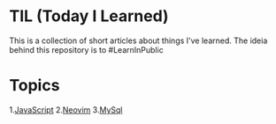 # TIL (Today I Learned)

This is a collection of short articles about things I've learned.
The ideia behind this repository is to #LearnInPublic

# Topics

1.[JavaScript](https://github.com/IgorGrieder/TIL/blob/main/JavaScript/main-js.md) 2.[Neovim](https://github.com/IgorGrieder/TIL/blob/main/neovim/main-neovim.md) 3.[MySql](https://github.com/IgorGrieder/TIL/blob/main/MySql/main-mysql.md)

